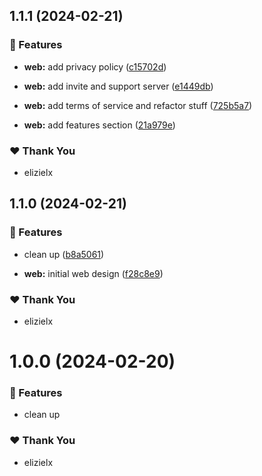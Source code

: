## 1.1.1 (2024-02-21)


### 🚀 Features

- **web:** add privacy policy ([c15702d](https://github.com/metanoia-labs/imperia/commit/c15702d))

- **web:** add invite and support server ([e1449db](https://github.com/metanoia-labs/imperia/commit/e1449db))

- **web:** add terms of service and refactor stuff ([725b5a7](https://github.com/metanoia-labs/imperia/commit/725b5a7))

- **web:** add features section ([21a979e](https://github.com/metanoia-labs/imperia/commit/21a979e))


### ❤️  Thank You

- elizielx

## 1.1.0 (2024-02-21)


### 🚀 Features

- clean up ([b8a5061](https://github.com/metanoia-labs/imperia/commit/b8a5061))

- **web:** initial web design ([f28c8e9](https://github.com/metanoia-labs/imperia/commit/f28c8e9))


### ❤️  Thank You

- elizielx

# 1.0.0 (2024-02-20)


### 🚀 Features

- clean up


### ❤️  Thank You

- elizielx